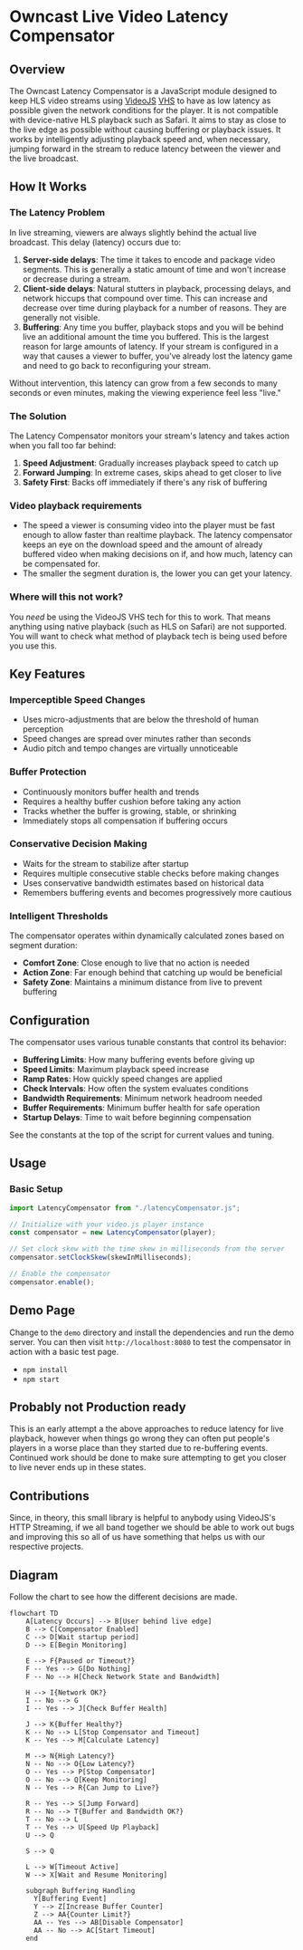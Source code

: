 # Owncast Live Video Latency Compensator

## Overview

The Owncast Latency Compensator is a JavaScript module designed to keep HLS video streams using [VideoJS](https://videojs.com/) [VHS](https://github.com/videojs/http-streaming) to have as low latency as possible given the network conditions for the player. It is not compatible with device-native HLS playback such as Safari. It aims to stay as close to the live edge as possible without causing buffering or playback issues. It works by intelligently adjusting playback speed and, when necessary, jumping forward in the stream to reduce latency between the viewer and the live broadcast.

## How It Works

### The Latency Problem

In live streaming, viewers are always slightly behind the actual live broadcast. This delay (latency) occurs due to:

1. **Server-side delays**: The time it takes to encode and package video segments. This is generally a static amount of time and won't increase or decrease during a stream.
2. **Client-side delays**: Natural stutters in playback, processing delays, and network hiccups that compound over time. This can increase and decrease over time during playback for a number of reasons. They are generally not visible.
3. **Buffering**: Any time you buffer, playback stops and you will be behind live an additional amount the time you buffered. This is the largest reason for large amounts of latency. If your stream is configured in a way that causes a viewer to buffer, you've already lost the latency game and need to go back to reconfiguring your stream.

Without intervention, this latency can grow from a few seconds to many seconds or even minutes, making the viewing experience feel less "live."

### The Solution

The Latency Compensator monitors your stream's latency and takes action when you fall too far behind:

1. **Speed Adjustment**: Gradually increases playback speed to catch up
2. **Forward Jumping**: In extreme cases, skips ahead to get closer to live
3. **Safety First**: Backs off immediately if there's any risk of buffering

### Video playback requirements

- The speed a viewer is consuming video into the player must be fast enough to allow faster than realtime playback. The latency compensator keeps an eye on the download speed and the amount of already buffered video when making decisions on if, and how much, latency can be compensated for.
- The smaller the segment duration is, the lower you can get your latency.

### Where will this not work?

You _need_ be using the VideoJS VHS tech for this to work. That means anything using native playback (such as HLS on Safari) are not supported. You will want to check what method of playback tech is being used before you use this.

## Key Features

### Imperceptible Speed Changes

- Uses micro-adjustments that are below the threshold of human perception
- Speed changes are spread over minutes rather than seconds
- Audio pitch and tempo changes are virtually unnoticeable

### Buffer Protection

- Continuously monitors buffer health and trends
- Requires a healthy buffer cushion before taking any action
- Tracks whether the buffer is growing, stable, or shrinking
- Immediately stops all compensation if buffering occurs

### Conservative Decision Making

- Waits for the stream to stabilize after startup
- Requires multiple consecutive stable checks before making changes
- Uses conservative bandwidth estimates based on historical data
- Remembers buffering events and becomes progressively more cautious

### Intelligent Thresholds

The compensator operates within dynamically calculated zones based on segment duration:

- **Comfort Zone**: Close enough to live that no action is needed
- **Action Zone**: Far enough behind that catching up would be beneficial
- **Safety Zone**: Maintains a minimum distance from live to prevent buffering

## Configuration

The compensator uses various tunable constants that control its behavior:

- **Buffering Limits**: How many buffering events before giving up
- **Speed Limits**: Maximum playback speed increase
- **Ramp Rates**: How quickly speed changes are applied
- **Check Intervals**: How often the system evaluates conditions
- **Bandwidth Requirements**: Minimum network headroom needed
- **Buffer Requirements**: Minimum buffer health for safe operation
- **Startup Delays**: Time to wait before beginning compensation

See the constants at the top of the script for current values and tuning.

## Usage

### Basic Setup

```javascript
import LatencyCompensator from "./latencyCompensator.js";

// Initialize with your video.js player instance
const compensator = new LatencyCompensator(player);

// Set clock skew with the time skew in milliseconds from the server
compensator.setClockSkew(skewInMilliseconds);

// Enable the compensator
compensator.enable();
```

## Demo Page

Change to the `demo` directory and install the dependencies and run the demo server. You can then visit `http://localhost:8080` to test the compensator in action with a basic test page.

- `npm install`
- `npm start`

## Probably not Production ready

This is an early attempt a the above approaches to reduce latency for live playback, however when things go wrong they can often put people's players in a worse place than they started due to re-buffering events. Continued work should be done to make sure attempting to get you closer to live never ends up in these states.

## Contributions

Since, in theory, this small library is helpful to anybody using VideoJS's HTTP Streaming, if we all band together we should be able to work out bugs and improving this so all of us have something that helps us with our respective projects.

## Diagram

Follow the chart to see how the different decisions are made.

```mermaid
flowchart TD
    A[Latency Occurs] --> B[User behind live edge]
    B --> C[Compensator Enabled]
    C --> D[Wait startup period]
    D --> E[Begin Monitoring]

    E --> F{Paused or Timeout?}
    F -- Yes --> G[Do Nothing]
    F -- No --> H[Check Network State and Bandwidth]

    H --> I{Network OK?}
    I -- No --> G
    I -- Yes --> J[Check Buffer Health]

    J --> K{Buffer Healthy?}
    K -- No --> L[Stop Compensator and Timeout]
    K -- Yes --> M[Calculate Latency]

    M --> N{High Latency?}
    N -- No --> O{Low Latency?}
    O -- Yes --> P[Stop Compensator]
    O -- No --> Q[Keep Monitoring]
    N -- Yes --> R{Can Jump to Live?}

    R -- Yes --> S[Jump Forward]
    R -- No --> T{Buffer and Bandwidth OK?}
    T -- No --> L
    T -- Yes --> U[Speed Up Playback]
    U --> Q

    S --> Q

    L --> W[Timeout Active]
    W --> X[Wait and Resume Monitoring]

    subgraph Buffering Handling
      Y[Buffering Event]
      Y --> Z[Increase Buffer Counter]
      Z --> AA{Counter Limit?}
      AA -- Yes --> AB[Disable Compensator]
      AA -- No --> AC[Start Timeout]
    end
```
